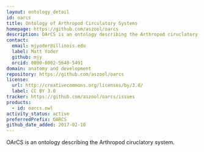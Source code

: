 ```yaml
---
layout: ontology_detail
id: oarcs
title: Ontology of Arthropod Circulatory Systems
homepage: https://github.com/aszool/oarcs
description: OArCS is an ontology describing the Arthropod ciruclatory system.
contact:
  email: mjyoder@illinois.edu
  label: Matt Yoder
  github: mjy
  orcid: 0000-0002-5640-5491
domain: anatomy and development
repository: https://github.com/aszool/oarcs
license:
  url: http://creativecommons.org/licenses/by/3.0/
  label: CC BY 3.0
tracker: https://github.com/aszool/oarcs/issues
products:
  - id: oarcs.owl
activity_status: active
preferredPrefix: OARCS
github_date_added: 2017-02-10
---
```


OArCS is an ontology describing the Arthropod ciruclatory system.
